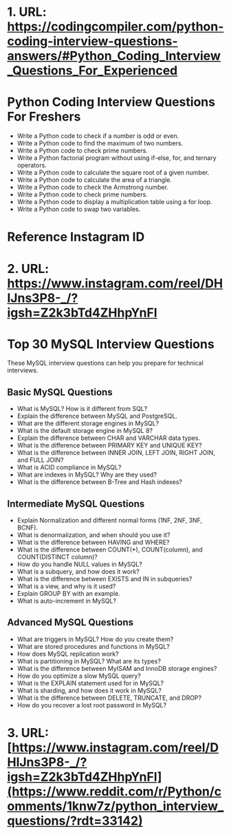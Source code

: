 # 1. URL: https://codingcompiler.com/python-coding-interview-questions-answers/#Python_Coding_Interview_Questions_For_Experienced
<h1>Python Coding Interview Questions For Freshers</h1>

<ul>
    <li>Write a Python code to check if a number is odd or even.</li>
    <li>Write a Python code to find the maximum of two numbers.</li>
    <li>Write a Python code to check prime numbers.</li>
    <li>Write a Python factorial program without using if-else, for, and ternary operators.</li>
    <li>Write a Python code to calculate the square root of a given number.</li>
    <li>Write a Python code to calculate the area of a triangle.</li>
    <li>Write a Python code to check the Armstrong number.</li>
    <li>Write a Python code to check prime numbers.</li>
    <li>Write a Python code to display a multiplication table using a for loop.</li>
    <li>Write a Python code to swap two variables.</li>
</ul>

# Reference Instagram ID
# 2. URL: https://www.instagram.com/reel/DHlJns3P8-_/?igsh=Z2k3bTd4ZHhpYnFl
<h1>Top 30 MySQL Interview Questions</h1>

<p>These MySQL interview questions can help you prepare for technical interviews.</p>

<h2>Basic MySQL Questions</h2>
<ul>
    <li>What is MySQL? How is it different from SQL?</li>
    <li>Explain the difference between MySQL and PostgreSQL.</li>
    <li>What are the different storage engines in MySQL?</li>
    <li>What is the default storage engine in MySQL 8?</li>
    <li>Explain the difference between CHAR and VARCHAR data types.</li>
    <li>What is the difference between PRIMARY KEY and UNIQUE KEY?</li>
    <li>What is the difference between INNER JOIN, LEFT JOIN, RIGHT JOIN, and FULL JOIN?</li>
    <li>What is ACID compliance in MySQL?</li>
    <li>What are indexes in MySQL? Why are they used?</li>
    <li>What is the difference between B-Tree and Hash indexes?</li>
</ul>

<h2>Intermediate MySQL Questions</h2>
<ul>
    <li>Explain Normalization and different normal forms (1NF, 2NF, 3NF, BCNF).</li>
    <li>What is denormalization, and when should you use it?</li>
    <li>What is the difference between HAVING and WHERE?</li>
    <li>What is the difference between COUNT(*), COUNT(column), and COUNT(DISTINCT column)?</li>
    <li>How do you handle NULL values in MySQL?</li>
    <li>What is a subquery, and how does it work?</li>
    <li>What is the difference between EXISTS and IN in subqueries?</li>
    <li>What is a view, and why is it used?</li>
    <li>Explain GROUP BY with an example.</li>
    <li>What is auto-increment in MySQL?</li>
</ul>

<h2>Advanced MySQL Questions</h2>
<ul>
    <li>What are triggers in MySQL? How do you create them?</li>
    <li>What are stored procedures and functions in MySQL?</li>
    <li>How does MySQL replication work?</li>
    <li>What is partitioning in MySQL? What are its types?</li>
    <li>What is the difference between MyISAM and InnoDB storage engines?</li>
    <li>How do you optimize a slow MySQL query?</li>
    <li>What is the EXPLAIN statement used for in MySQL?</li>
    <li>What is sharding, and how does it work in MySQL?</li>
    <li>What is the difference between DELETE, TRUNCATE, and DROP?</li>
    <li>How do you recover a lost root password in MySQL?</li>
</ul>

# 3. URL: [https://www.instagram.com/reel/DHlJns3P8-_/?igsh=Z2k3bTd4ZHhpYnFl](https://www.reddit.com/r/Python/comments/1knw7z/python_interview_questions/?rdt=33142)


